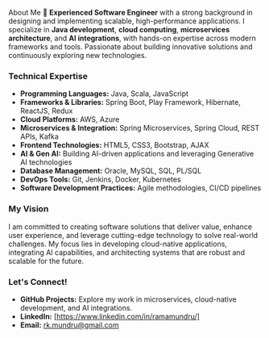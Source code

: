 About Me
🚀 **Experienced Software Engineer** with a strong background in designing and implementing scalable, high-performance applications. I specialize in **Java development**, **cloud computing**, **microservices architecture**, and **AI integrations**, with hands-on expertise across modern frameworks and tools. Passionate about building innovative solutions and continuously exploring new technologies.  

### **Technical Expertise**  
- **Programming Languages:** Java, Scala, JavaScript  
- **Frameworks & Libraries:** Spring Boot, Play Framework, Hibernate, ReactJS, Redux  
- **Cloud Platforms:** AWS, Azure  
- **Microservices & Integration:** Spring Microservices, Spring Cloud, REST APIs, Kafka  
- **Frontend Technologies:** HTML5, CSS3, Bootstrap, AJAX  
- **AI & Gen AI:** Building AI-driven applications and leveraging Generative AI technologies  
- **Database Management:** Oracle, MySQL, SQL, PL/SQL  
- **DevOps Tools:** Git, Jenkins, Docker, Kubernetes  
- **Software Development Practices:** Agile methodologies, CI/CD pipelines  

### **My Vision**  
I am committed to creating software solutions that deliver value, enhance user experience, and leverage cutting-edge technology to solve real-world challenges. My focus lies in developing cloud-native applications, integrating AI capabilities, and architecting systems that are robust and scalable for the future.  

### **Let's Connect!**  
- **GitHub Projects:** Explore my work in microservices, cloud-native development, and AI integrations.  
- **LinkedIn:** [https://www.linkedin.com/in/ramamundru/]  
- **Email:** rk.mundru@gmail.com
